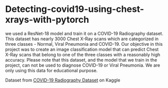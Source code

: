 # Detecting-covid19-using-chest-xrays-with-pytorch
we used a ResNet-18 model and train it on a COVID-19 Radiography dataset. This dataset has nearly 3000 Chest X-Ray scans which are categorized in three classes - Normal, Viral Pneumonia and COVID-19. Our objective in this project was to create an image classification model that can predict Chest X-Ray scans that belong to one of the three classes with a reasonably high accuracy. Please note that this dataset, and the model that we train in the project, can not be used to diagnose COVID-19 or Viral Pneumonia. We are only using this data for educational purpose.

Dataset from [COVID-19 Radiography Dataset](https://www.kaggle.com/tawsifurrahman/covid19-radiography-database) on Kaggle
